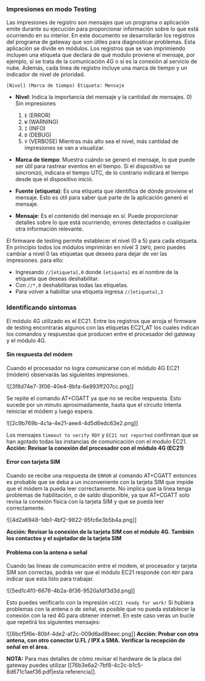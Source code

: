 ### **Impresiones en modo Testing** 
Las impresiones de registro son mensajes que un programa o aplicación emite durante su ejecución para proporcionar información sobre lo que está ocurriendo en su interior. En este documento se desarrollarán los registros del programa de gateway que son útiles para diagnosticar problemas.
Esta aplicación se divide en módulos. Los registros que se van imprimiendo incluyen una etiqueta que declara de qué modulo proviene el mensaje, por ejemplo, si se trata de la comunicación 4G o si es la conexión al servicio de nube. Además, cada línea de registro incluye una marca de tiempo y un indicador de nivel de prioridad. 

```
[Nivel] (Marca de tiempo) Etiqueta: Mensaje
```

* **Nivel**: Indica la importancia del mensaje y la cantidad de mensajes.
	0) Sin impresiones
	1) `E` (ERROR)
	2) `W` (WARNING)
	3) `I` (INFO)
	4) `D` (DEBUG)
	5) `V` (VERBOSE)
	Mientras más alto sea el nivel, más cantidad de impresiones se van a visualizar.

* **Marca de tiempo**: Muestra cuándo se generó el mensaje, lo que puede ser útil para rastrear eventos en el tiempo. Si el dispositivo se sincronizó, indicara el tiempo UTC, de lo contrario indicará el tiempo desde que el dispositivo inició.

* **Fuente (etiqueta)**: Es una etiqueta que identifica de dónde proviene el mensaje. Esto es útil para saber qué parte de la aplicación generó el mensaje.

* **Mensaje**: Es el contenido del mensaje en sí. Puede proporcionar detalles sobre lo que está ocurriendo, errores detectados o cualquier otra información relevante.

El firmware de testing permite establecer el nivel (0 a 5) para cada etiqueta. En principio todos los módulos imprimirán en nivel 3 `INFO`, pero puedes cambiar a nivel 0 las etiquetas que desees para dejar de ver las impresiones. para ello:
- Ingresando `//[etiqueta],0` donde `[etiqueta]` es el nombre de la etiqueta que deseas deshabilitar.
- Con `//*,0` deshabilitaras todas las etiquetas.
- Para volver a habilitar una etiqueta ingresa `//[etiqueta],3`
### **Identificando síntomas** 
El módulo 4G utilizado es el EC21. Entre los registros que arroja el firmware de testing encontraras algunos con las etiquetas EC21_AT los cuales indican los comandos y respuestas que producen entre el procesador del gateway y el módulo 4G.
#### **Sin respuesta del módem**

Cuando el procesador no logra comunicarse con el módulo 4G EC21 (módem) observarás las siguientes impresiones.

![[3f8d74e7-3f06-40e4-8bfa-6e993ff207cc.png]]

Se repite el comando AT+CGATT ya que no se recibe respuesta. Esto sucede por un minuto aproximadamente, hasta que el circuito intenta reiniciar el módem y luego espera. 

![[2c9b769b-4c1a-4e21-aee4-4d5d6edc63e2.png]]

Los mensajes `timeout to verify RDY` y `EC21 not reported` confirman que se han agotado todas las instancias de comunicación con el modulo EC21.
**Acción: Revisar la conexión del procesador con el módulo 4G (EC21)**
#### **Error con tarjeta SIM** 

Cuando se recibe una respuesta de `ERROR` al comando AT+CGATT entonces es probable que se deba a un inconveniente con la tarjeta SIM que impide que el módem la pueda leer correctamente. No implica que la línea tenga problemas de habilitación, o de saldo disponible, ya que AT+CGATT solo revisa la conexión física con la tarjeta SIM y que se pueda leer correctamente.

![[4d2a6948-1db1-4bf2-9822-85fc6e3b5b4a.png]]

**Acción: Revisar la conexión de la tarjeta SIM con el módulo 4G. También los contactos y el sujetador de la tarjeta SIM**
#### **Problema con la antena o señal** 

Cuando las líneas de comunicación entre el módem, el procesador y tarjeta SIM son correctas, podrás ver que el módulo EC21 responde con `RDY` para indicar que esta listo para trabajar.

![[5ed1c4f0-6676-4b2a-8f36-9520a1df3d3d.png]]

Esto puedes verificarlo con la impresión `>EC21 ready for work!`
Si hubiera problemas con la antena o de señal, es posible que no pueda establecer la conexión con la red 4G para obtener internet. En este caso veras un bucle que repetirá los siguientes mensajes:

![[6bcf5f6e-80bf-4de2-af2c-009d6ad8beec.png]]
**Acción: Probar con otra antena, con otro conector U.FL / IPX a SMA. Verificar la recepción de señal en el área.**

**NOTA:** Para mas detalles de cómo revisar el hardware de la placa del gateway puedes utilizar [[76b3e6a2-7bf8-4c2c-b1c5-8d671c1aef36.pdf|esta referencia]].